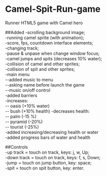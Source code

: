# Camel-Spit-Run-game
Runner HTML5 game with Camel hero

##Added
-scrolling background image;  
-running camel sprite (with animation);  
-score, fps, countdown interface elements;  
-changing track;  
-pause & unpase when change window focus;  
-camel jumps and spits (decreases 10% water);  
-collision of camel and other sprites;  
-collision of spit and other sprites;  
-main menu  
	--added music to menu  
	--asking name before launch the game  
	--music on/off control  
-added barriers  
	-increases:  
	-- oasis (+10% water)  
	-- bush (+10% health)
	-decreases health:  
	-- palm (-15 %)  
	-- pyramid (-20%)  
	-- tourist (-25%)  
-added increasing/decreasing health or water  
-added progress bars of water and health  
  
##Controls  
-up track = touch on track, keys: j, w, Up;  
-down track = touch on track, keys: f, s, Down;  
-jump = touch on jump button, key: space;  
-spit = touch on spit button, key: enter.  
